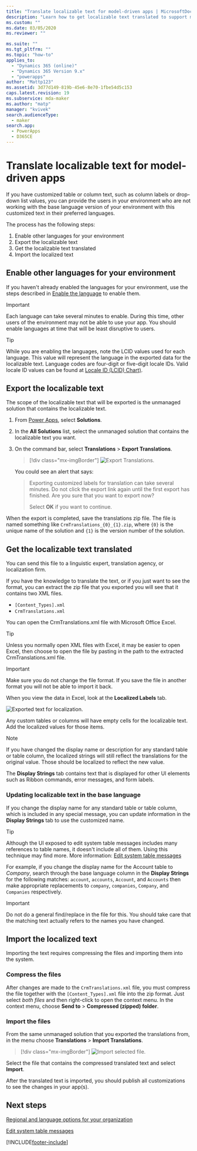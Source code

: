 ```yaml
---
title: "Translate localizable text for model-driven apps | MicrosoftDocs"
description: "Learn how to get localizable text translated to support multiple languages"
ms.custom: ""
ms.date: 03/05/2020
ms.reviewer: ""

ms.suite: ""
ms.tgt_pltfrm: ""
ms.topic: "how-to"
applies_to: 
  - "Dynamics 365 (online)"
  - "Dynamics 365 Version 9.x"
  - "powerapps"
author: "Mattp123"
ms.assetid: 3d77d149-819b-45e6-8e70-1fbe54d5c153
caps.latest.revision: 19
ms.subservice: mda-maker
ms.author: "matp"
manager: "kvivek"
search.audienceType: 
  - maker
search.app: 
  - PowerApps
  - D365CE
---
```


# Translate localizable text for model-driven apps

If you have customized table or column text, such as column labels or drop-down list values, you can provide the users in your environment who are not working with the base language version of your environment with this customized text in their preferred languages.

The process has the following steps:

1. Enable other languages for your environment
1. Export the localizable text
1. Get the localizable text translated
1. Import the localized text

## Enable other languages for your environment

If you haven't already enabled the languages for your environment, use the steps described in [Enable the language](/power-platform/admin/enable-languages#enable-the-language) to enable them.

> [!IMPORTANT]
> Each language can take several minutes to enable. During this time, other users of the environment may not be able to use your app. You should enable languages at time that will be least disruptive to users.

> [!TIP]
> While you are enabling the languages, note the LCID values used for each language. This value will represent the language in the exported data for the localizable text. Language codes are four-digit or five-digit locale IDs. Valid locale ID values can be found at [Locale ID (LCID) Chart)](/previous-versions/windows/embedded/ms912047(v=winembedded.10)).

## Export the localizable text

The scope of the localizable text that will be exported is the unmanaged solution that contains the localizable text.

1. From [Power Apps](https://make.powerapps.com/?utm_source=padocs&utm_medium=linkinadoc&utm_campaign=referralsfromdoc), select **Solutions**.

2. In the **All Solutions** list, select the unmanaged solution that contains the localizable text you want.

3. On the command bar, select **Translations** > **Export Translations**.

    > [!div class="mx-imgBorder"]
    > ![Export Translations.](media/export-localizable-text.png "Export Translations")

    You could see an alert that says:

    > Exporting customized labels for translation can take several minutes. Do not click the export link again until the first export has finished. Are you sure that you want to export now?
    >
    > Select **OK** if you want to continue.

When the export is completed, save the translations zip file. The file is named something like `CrmTranslations_{0}_{1}.zip`, where `{0}` is the unique name of the solution and `{1}` is the version number of the solution.

## Get the localizable text translated

You can send this file to a linguistic expert, translation agency, or localization firm.

If you have the knowledge to translate the text, or if you just want to see the format, you can extract the zip file that you exported you will see that it contains two XML files.

- `[Content_Types].xml`
- `CrmTranslations.xml`

You can open the CrmTranslations.xml file with Microsoft Office Excel.

> [!TIP]
> Unless you normally open XML files with Excel, it may be easier to open Excel, then choose to open the file by pasting in the path to the extracted CrmTranslations.xml file.

> [!IMPORTANT]
> Make sure you do not change the file format. If you save the file in another format you will not be able to import it back.

When you view the data in Excel, look at the **Localized Labels** tab.

![Exported text for localization.](media/localized-labels-tab-exported-languages.png "Exported text for localization")

Any custom tables or columns will have empty cells for the localizable text. Add the localized values for those items.

> [!NOTE]
> If you have changed the display name or description for any standard table or table column, the localized strings will still reflect the translations for the original value. Those should be localized to reflect the new value.

The **Display Strings** tab contains text that is displayed for other UI elements such as Ribbon commands, error messages, and form labels.

### Updating localizable text in the base language

If you change the display name for any standard table or table column, which is included in any special message, you can update information in the **Display Strings** tab to use the customized name.

> [!TIP]
> Although the UI exposed to edit system table messages includes many references to table names, it doesn't include all of them. Using this technique may find more. More information: [Edit system table messages](../data-platform/edit-system-entity-messages.md)

For example, if you change the display name for the Account table to *Company*, search through the base language column in the  **Display Strings** for the following matches: `account`, `accounts`, `Account`, and `Accounts` then make appropriate replacements to `company`, `companies`, `Company`, and `Companies` respectively.

> [!IMPORTANT]
> Do not do a general find/replace in the file for this. You should take care that the matching text actually refers to the names you have changed.

## Import the localized text

Importing the text requires compressing the files and importing them into the system.

### Compress the files

After changes are made to the `CrmTranslations.xml` file, you must compress the file together with the `[Content_Types].xml` file into the zip format. Just select *both files* and then right-click to open the context menu. In the context menu, choose **Send to** > **Compressed (zipped) folder**.

### Import the files

From the same unmanaged solution that you exported the translations from, in the menu choose **Translations** > **Import Translations**.

> [!div class="mx-imgBorder"]
> ![Import selected file.](media/import-translated-text-dialog.png "Import localized text")

Select the file that contains the compressed translated text and select **Import**.

After the translated text is imported, you should publish all customizations to see the changes in your app(s).

## Next steps

[Regional and language options for your organization](/dynamics365/customer-engagement/admin/enable-languages)

[Edit system table messages](../data-platform/edit-system-entity-messages.md)

[!INCLUDE[footer-include](../../includes/footer-banner.md)]

